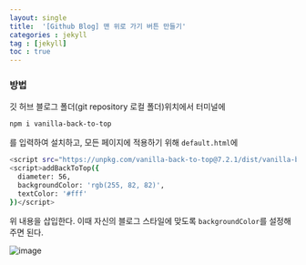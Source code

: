 ```yaml
---
layout: single
title:  '[Github Blog] 맨 위로 가기 버튼 만들기'
categories : jekyll
tag : [jekyll]
toc : true
---
```


### 방법

깃 허브 블로그 폴더(git repository 로컬 폴더)위치에서 터미널에
```bash
npm i vanilla-back-to-top
```
를 입력하여 설치하고, 모든 페이지에 적용하기 위해 `default.html`에 

```bash
<script src="https://unpkg.com/vanilla-back-to-top@7.2.1/dist/vanilla-back-to-top.min.js"></script>
<script>addBackToTop({
  diameter: 56,
  backgroundColor: 'rgb(255, 82, 82)',
  textColor: '#fff'
})</script>
```
위 내용을 삽입한다. 이때 자신의 블로그 스타일에 맞도록 `backgroundColor`를 설정해주면 된다.


![image](https://user-images.githubusercontent.com/87630540/174456389-bfcc1ec0-901f-43fd-bb49-4f3fb4ec3822.png)
